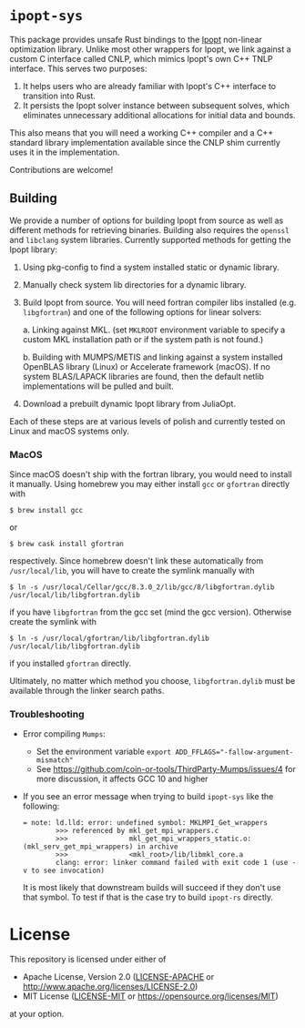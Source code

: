 # `ipopt-sys`

This package provides unsafe Rust bindings to the [Ipopt](https://projects.coin-or.org/Ipopt)
non-linear optimization library.
Unlike most other wrappers for Ipopt, we link against a custom C interface called CNLP, which
mimics Ipopt's own C++ TNLP interface. This serves two purposes:

  1. It helps users who are already familiar with Ipopt's C++ interface to transition into Rust.
  2. It persists the Ipopt solver instance between subsequent solves, which eliminates unnecessary
     additional allocations for initial data and bounds.

This also means that you will need a working C++ compiler and a C++ standard library implementation
available since the CNLP shim currently uses it in the implementation.

Contributions are welcome!

## Building

We provide a number of options for building Ipopt from source as well as different methods for
retrieving binaries.
Building also requires the `openssl` and `libclang` system libraries.
Currently supported methods for getting the Ipopt library:

  1. Using pkg-config to find a system installed static or dynamic library.
  2. Manually check system lib directories for a dynamic library.
  3. Build Ipopt from source. You will need fortran compiler libs installed (e.g. `libgfortran`) and
     one of the following options for linear solvers:

     a. Linking against MKL. (set `MKLROOT` environment variable to specify a custom MKL installation
        path or if the system path is not found.)

     b. Building with MUMPS/METIS and linking against a system installed OpenBLAS library (Linux) or
        Accelerate framework (macOS). If no system BLAS/LAPACK libraries are found, then the default
        netlib implementations will be pulled and built.

  4. Download a prebuilt dynamic Ipopt library from JuliaOpt.

Each of these steps are at various levels of polish and currently tested on Linux and macOS systems
only.


### MacOS

Since macOS doesn't ship with the fortran library, you would need to install it manually.
Using homebrew you may either install `gcc` or `gfortran` directly with

```
$ brew install gcc
```

or

```
$ brew cask install gfortran
```

respectively. Since homebrew doesn't link these automatically from `/usr/local/lib`, you will have
to create the symlink manually with

```
$ ln -s /usr/local/Cellar/gcc/8.3.0_2/lib/gcc/8/libgfortran.dylib /usr/local/lib/libgfortran.dylib
```

if you have `libgfortran` from the gcc set (mind the gcc version). Otherwise create the symlink with

```
$ ln -s /usr/local/gfortran/lib/libgfortran.dylib /usr/local/lib/libgfortran.dylib
```

if you installed `gfortran` directly.

Ultimately, no matter which method you choose, `libgfortran.dylib` must be available through the linker search paths.

### Troubleshooting

* Error compiling `Mumps`:
  * Set the environment variable `export ADD_FFLAGS="-fallow-argument-mismatch"`
  * See https://github.com/coin-or-tools/ThirdParty-Mumps/issues/4 for more discussion, it affects GCC 10 and higher
  

* If you see an error message when trying to build `ipopt-sys` like the following:

  ```verbatim
  = note: ld.lld: error: undefined symbol: MKLMPI_Get_wrappers
          >>> referenced by mkl_get_mpi_wrappers.c
          >>>               mkl_get_mpi_wrappers_static.o:(mkl_serv_get_mpi_wrappers) in archive
          >>>               <mkl_root>/lib/libmkl_core.a
          clang: error: linker command failed with exit code 1 (use -v to see invocation)
  ```

  It is most likely that downstream builds will succeed if they don't use that symbol. To test if that
is the case try to build `ipopt-rs` directly.


# License

This repository is licensed under either of 

  * Apache License, Version 2.0 ([LICENSE-APACHE](../LICENSE-APACHE) or http://www.apache.org/licenses/LICENSE-2.0)
  * MIT License ([LICENSE-MIT](../LICENSE-MIT) or https://opensource.org/licenses/MIT)

at your option.

